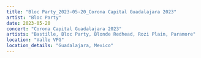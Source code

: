 ```yaml
---
title: "Bloc Party_2023-05-20_Corona Capital Guadalajara 2023"
artist: "Bloc Party"
date: 2023-05-20
concert: "Corona Capital Guadalajara 2023"
artists: "Bastille, Bloc Party, Blonde Redhead, Rozi Plain, Paramore"
location: "Valle VFG"
location_details: "Guadalajara, Mexico"
---
```

